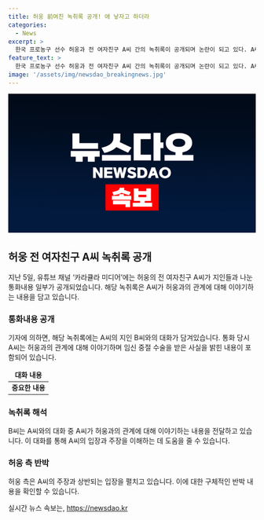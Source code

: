 ```yaml
---
title: 허웅 前여친 녹취록 공개! 애 낳자고 하더라
categories:
  - News
excerpt: >
  한국 프로농구 선수 허웅과 전 여자친구 A씨 간의 녹취록이 공개되며 논란이 되고 있다. A씨는 임신 중절 수술을 받아야 했고, 허웅이 이를 강요했다는 주장을 하며 토로하고 있지만, 녹취록에선 A씨가 임신 중절 수술을 하자고 결심한 것으로 드러났다. 이에 대한 허웅과 A씨 간의 갈등과 상대적인 주장이 고조되고 있다. 허웅은 A씨를 공갈미수, 협박, 스토킹 등의 혐의로 고소하고 있으며, A씨 측은 허웅의 강요에 대한 주장을 제기하고 있다. 클릭을 유도하는 본문을 작성해야 한다.
feature_text: >
  한국 프로농구 선수 허웅과 전 여자친구 A씨 간의 녹취록이 공개되며 논란이 되고 있다. A씨는 임신 중절 수술을 받아야 했고, 허웅이 이를 강요했다는 주장을 하며 토로하고 있지만, 녹취록에선 A씨가 임신 중절 수술을 하자고 결심한 것으로 드러났다. 이에 대한 허웅과 A씨 간의 갈등과 상대적인 주장이 고조되고 있다. 허웅은 A씨를 공갈미수, 협박, 스토킹 등의 혐의로 고소하고 있으며, A씨 측은 허웅의 강요에 대한 주장을 제기하고 있다. 클릭을 유도하는 본문을 작성해야 한다.
image: '/assets/img/newsdao_breakingnews.jpg'
---
```


<p><img src="/assets/img/newsdao_breakingnews.jpg" alt="pcversion 속보" /></p>

<h2 data-ke-size="size26">허웅 전 여자친구 A씨 녹취록 공개</h2>

<p data-ke-size="size16">지난 5일, 유튜브 채널 ‘카라큘라 미디어’에는 허웅의 전 여자친구 A씨가 지인들과 나눈 통화내용 일부가 공개되었습니다. 해당 녹취록은 A씨가 허웅과의 관계에 대해 이야기하는 내용을 담고 있습니다.</p>

<h3>통화내용 공개</h3>

<p data-ke-size="size16">기자에 의하면, 해당 녹취록에는 A씨의 지인 B씨와의 대화가 담겨있습니다. 통화 당시 A씨는 허웅과의 관계에 대해 이야기하며 임신 중절 수술을 받은 사실을 밝힌 내용이 포함되어 있습니다.</p>

<table>
<thead>
<tr>
<td style="text-align: center; height: 17px;"><b>대화 내용</b></td>
</tr>
</thead>
<tbody>
<tr>
<td style="text-align: center; height: 17px;"><b>중요한 내용</b></td>
</tr>
</tbody>
</table>

<h3>녹취록 해석</h3>

<p data-ke-size="size16">B씨는 A씨와의 대화 중 A씨가 허웅과의 관계에 대해 이야기하는 내용을 전달하고 있습니다. 이 대화를 통해 A씨의 입장과 주장을 이해하는 데 도움을 줄 수 있습니다.</p>

<h3>허웅 측 반박</h3>

<p data-ke-size="size16">허웅 측은 A씨의 주장과 상반되는 입장을 펼치고 있습니다. 이에 대한 구체적인 반박 내용을 확인할 수 있습니다.</p>
실시간 뉴스 속보는, <a href="https://newsdao.kr" rel="dofollow">https://newsdao.kr</a>


